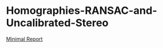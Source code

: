 # Homographies-RANSAC-and-Uncalibrated-Stereo
[Minimal Report](https://github.com/fredbeaupre/Homographies-RANSAC-and-Uncalibrated-Stereo/blob/master/COMP558_Assignment3.pdf)
